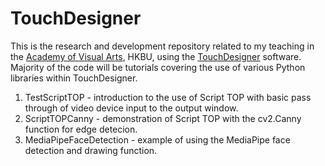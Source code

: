# TouchDesigner
This is the research and development repository related to my teaching in the [Academy of Visual Arts](https://ava.hkbu.edu.hk), HKBU, using the [TouchDesigner](https://derivative.ca/) software. Majority of the code will be tutorials covering the use of various Python libraries within TouchDesigner.

<ol>
<li>TestScriptTOP - introduction to the use of Script TOP with basic pass through of video device input to the output window.
<li>ScriptTOPCanny - demonstration of Script TOP with the cv2.Canny function for edge detecion.
<li>MediaPipeFaceDetection - example of using the MediaPipe face detection and drawing function.
</ol>
